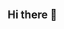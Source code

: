 ## Hi there 👋

<!--
**JaGoGitHub/JaGoGitHub** is a ✨ _special_ ✨ repository because its `README.md` (this file) appears on your GitHub profile.

Here are some ideas to get you started:

- 🔭 I’m currently working on Institucion Salud
- 🌱 I’m currently learning Programcion WEB
- 👯 I’m looking to collaborate on Sistema de Salud
- 🤔 I’m looking for help with ...
- 💬 Ask me about ...
- 📫 How to reach me: ...
- 😄 Pronouns: ...
- ⚡ Fun fact: ...
-->

